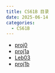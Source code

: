 ```yaml
---
title: CS61B 目录
date: 2025-06-14
categories:
  - CS61B
---
```

- [proj0](/CS61B/proj0)
- [proj1a](/CS61B/proj1a)
- [Leb03](/CS61B/Leb03)
- [proj1b](/CS61B/proj1b)

